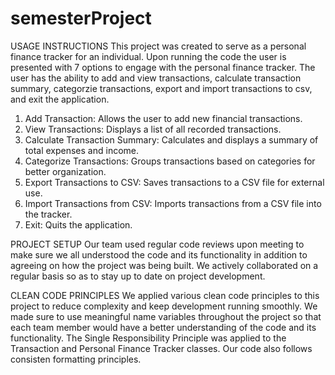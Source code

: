 # semesterProject

USAGE INSTRUCTIONS
This project was created to serve as a personal finance tracker for an individual. Upon running the code the user is presented with 7 options to engage with the personal finance tracker. The user has the ability to add and view transactions, calculate transaction summary, categorzie transactions, export and import transactions to csv, and exit the application.

1) Add Transaction: Allows the user to add new financial transactions.
2) View Transactions: Displays a list of all recorded transactions.
3) Calculate Transaction Summary: Calculates and displays a summary of total expenses and income.
4) Categorize Transactions: Groups transactions based on categories for better organization.
5) Export Transactions to CSV: Saves transactions to a CSV file for external use.
6) Import Transactions from CSV: Imports transactions from a CSV file into the tracker.
7) Exit: Quits the application.

PROJECT SETUP
Our team used regular code reviews upon meeting to make sure we all understood the code and its functionality in addition to agreeing on how the project was being built. We actively collaborated on a regular basis so as to stay up to date on project development. 

CLEAN CODE PRINCIPLES
We applied various clean code principles to this project to reduce complexity and keep development running smoothly. We made sure to use meaningful name variables throughout the project so that each team member would have a better understanding of the code and its functionality. The Single Responsibility Principle was applied to the Transaction and Personal Finance Tracker classes. Our code also follows consisten formatting principles.
